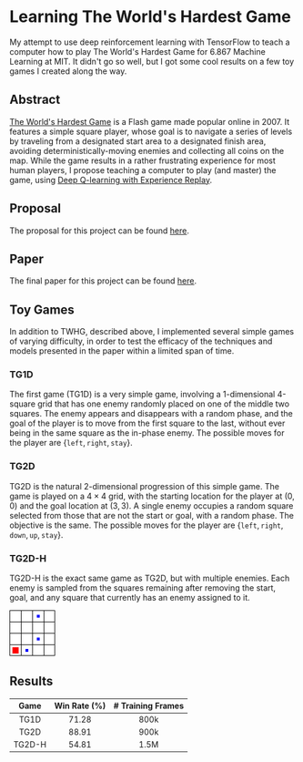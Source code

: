 # Learning The World's Hardest Game

My attempt to use deep reinforcement learning with TensorFlow to teach a computer how to play The World's Hardest Game for 6.867 Machine Learning at MIT. It didn't go so well, but I got some cool results on a few toy games I created along the way.

## Abstract

[The World's Hardest Game](http://www.worldshardestgame.org/) is a Flash game made popular online in 2007. It features a simple square player, whose goal is to navigate a series of levels by traveling from a designated start area to a designated finish area, avoiding deterministically-moving enemies and collecting all coins on the map. While the game results in a rather frustrating experience for most human players, I propose teaching a computer to play (and master) the game, using [Deep Q-learning with Experience Replay](https://www.cs.toronto.edu/~vmnih/docs/dqn.pdf).

## Proposal

The proposal for this project can be found [here](tex/proposal/proposal.pdf).

## Paper

The final paper for this project can be found [here](tex/report/report.pdf).

## Toy Games

In addition to TWHG, described above, I implemented several simple games of varying difficulty, in order to test the efficacy of the techniques and models presented in the paper within a limited span of time.

### TG1D

The first game (TG1D) is a very simple game, involving a 1-dimensional 4-square grid that has one enemy randomly placed on one of the middle two squares. The enemy appears and disappears with a random phase, and the goal of the player is to move from the first square to the last, without ever being in the same square as the in-phase enemy. The possible moves for the player are {`left`, `right`, `stay`}.

### TG2D

TG2D is the natural 2-dimensional progression of this simple game. The game is played on a 4 × 4 grid, with the starting location for the player at (0, 0) and the goal location at (3, 3). A single enemy occupies a random square selected from those that are not the start or goal, with a random phase. The objective is the same. The possible moves for the player are {`left`, `right`, `down`, `up`, `stay`}.

### TG2D-H

TG2D-H is the exact same game as TG2D, but with multiple enemies. Each enemy is sampled from the squares remaining after removing the start, goal, and any square that currently has an enemy assigned to it.

![TG2D-H](static/img/report/TG2D-H.png)

## Results

|  Game  | Win Rate (%) | \# Training Frames |
|:------:|:------------:|:------------------:|
|  TG1D  |     71.28    |        800k        |
|  TG2D  |     88.91    |        900k        |
| TG2D-H |     54.81    |        1.5M        |
